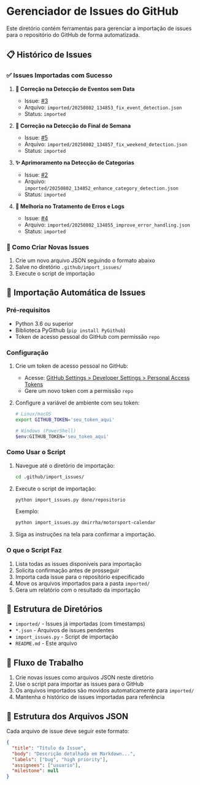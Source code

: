 # Gerenciador de Issues do GitHub

Este diretório contém ferramentas para gerenciar a importação de issues para o repositório do GitHub de forma automatizada.

## 📋 Histórico de Issues

### ✅ Issues Importadas com Sucesso

1. **🐛 Correção na Detecção de Eventos sem Data**
   - Issue: [#3](https://github.com/dmirrha/motorsport-calendar/issues/3)
   - Arquivo: `imported/20250802_134853_fix_event_detection.json`
   - Status: `imported`

2. **🐛 Correção na Detecção do Final de Semana**
   - Issue: [#5](https://github.com/dmirrha/motorsport-calendar/issues/5)
   - Arquivo: `imported/20250802_134857_fix_weekend_detection.json`
   - Status: `imported`

3. **✨ Aprimoramento na Detecção de Categorias**
   - Issue: [#2](https://github.com/dmirrha/motorsport-calendar/issues/2)
   - Arquivo: `imported/20250802_134852_enhance_category_detection.json`
   - Status: `imported`

4. **🔧 Melhoria no Tratamento de Erros e Logs**
   - Issue: [#4](https://github.com/dmirrha/motorsport-calendar/issues/4)
   - Arquivo: `imported/20250802_134855_improve_error_handling.json`
   - Status: `imported`

### 📝 Como Criar Novas Issues

1. Crie um novo arquivo JSON seguindo o formato abaixo
2. Salve no diretório `.github/import_issues/`
3. Execute o script de importação

## 🚀 Importação Automática de Issues

### Pré-requisitos

- Python 3.6 ou superior
- Biblioteca PyGithub (`pip install PyGithub`)
- Token de acesso pessoal do GitHub com permissão `repo`

### Configuração

1. Crie um token de acesso pessoal no GitHub:
   - Acesse: [GitHub Settings > Developer Settings > Personal Access Tokens](https://github.com/settings/tokens)
   - Gere um novo token com a permissão `repo`

2. Configure a variável de ambiente com seu token:
   ```bash
   # Linux/macOS
   export GITHUB_TOKEN='seu_token_aqui'
   
   # Windows (PowerShell)
   $env:GITHUB_TOKEN='seu_token_aqui'
   ```

### Como Usar o Script

1. Navegue até o diretório de importação:
   ```bash
   cd .github/import_issues/
   ```

2. Execute o script de importação:
   ```bash
   python import_issues.py dono/repositorio
   ```
   Exemplo:
   ```bash
   python import_issues.py dmirrha/motorsport-calendar
   ```

3. Siga as instruções na tela para confirmar a importação.

### O que o Script Faz

1. Lista todas as issues disponíveis para importação
2. Solicita confirmação antes de prosseguir
3. Importa cada issue para o repositório especificado
4. Move os arquivos importados para a pasta `imported/`
5. Gera um relatório com o resultado da importação

## 📁 Estrutura de Diretórios

- `imported/` - Issues já importadas (com timestamps)
- `*.json` - Arquivos de issues pendentes
- `import_issues.py` - Script de importação
- `README.md` - Este arquivo

## 🔄 Fluxo de Trabalho

1. Crie novas issues como arquivos JSON neste diretório
2. Use o script para importar as issues para o GitHub
3. Os arquivos importados são movidos automaticamente para `imported/`
4. Mantenha o histórico de issues importadas para referência

## 📝 Estrutura dos Arquivos JSON

Cada arquivo de issue deve seguir este formato:

```json
{
  "title": "Título da Issue",
  "body": "Descrição detalhada em Markdown...",
  "labels": ["bug", "high priority"],
  "assignees": ["usuario"],
  "milestone": null
}
```

